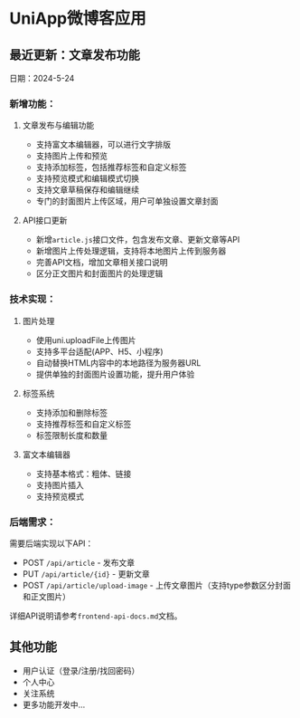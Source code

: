# UniApp微博客应用

## 最近更新：文章发布功能

日期：2024-5-24

### 新增功能：
1. 文章发布与编辑功能
   - 支持富文本编辑器，可以进行文字排版
   - 支持图片上传和预览
   - 支持添加标签，包括推荐标签和自定义标签
   - 支持预览模式和编辑模式切换
   - 支持文章草稿保存和编辑继续
   - 专门的封面图片上传区域，用户可单独设置文章封面
   
2. API接口更新
   - 新增`article.js`接口文件，包含发布文章、更新文章等API
   - 新增图片上传处理逻辑，支持将本地图片上传到服务器
   - 完善API文档，增加文章相关接口说明
   - 区分正文图片和封面图片的处理逻辑

### 技术实现：
1. 图片处理
   - 使用uni.uploadFile上传图片
   - 支持多平台适配(APP、H5、小程序)
   - 自动替换HTML内容中的本地路径为服务器URL
   - 提供单独的封面图片设置功能，提升用户体验

2. 标签系统
   - 支持添加和删除标签
   - 支持推荐标签和自定义标签
   - 标签限制长度和数量

3. 富文本编辑器
   - 支持基本格式：粗体、链接
   - 支持图片插入
   - 支持预览模式

### 后端需求：
需要后端实现以下API：
- POST `/api/article` - 发布文章
- PUT `/api/article/{id}` - 更新文章
- POST `/api/article/upload-image` - 上传文章图片（支持type参数区分封面和正文图片）

详细API说明请参考`frontend-api-docs.md`文档。

## 其他功能

- 用户认证（登录/注册/找回密码）
- 个人中心
- 关注系统
- 更多功能开发中... 